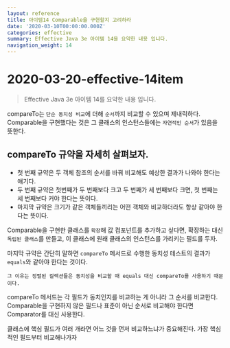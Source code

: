 ```yaml
---
layout: reference
title: 아이템14 Comparable을 구현할지 고려하라
date: '2020-03-10T00:00:00.000Z'
categories: effective
summary: Effective Java 3e 아이템 14을 요약한 내용 입니다.
navigation_weight: 14
---
```


# 2020-03-20-effective-14item

> Effective Java 3e 아이템 14를 요약한 내용 입니다.

compareTo는 `단순 동치성 비교`에 더해 `순서`까지 비교할 수 있으며 제내릭하다. Comparable을 구현했다는 것은 그 클래스의 인스턴스들에는 `자연적인 순서`가 있음을 뜻한다.

## compareTo 규약을 자세히 살펴보자.

* 첫 번째 규약은 두 객체 참조의 순서를 바꿔 비교해도 예상한 결과가 나와야 한다는 얘기다.
* 두 번째 규약은 첫번째가 두 번째보다 크고 두 번째가 세 번째보다 크면, 첫 번째는 세 번째보다 커야 한다는 뜻이다.
* 마지막 규약은 크기가 같은 객체들끼리는 어떤 객체와 비교하더라도 항상 같아야 한다는 뜻이다.

Comparable을 구현한 클래스를 `확장`해 값 컴포넌트를 추가하고 싶다면, 확장하는 대신 `독립된 클래스`를 만들고, 이 클래스에 원래 클래스의 인스턴스를 가리키는 필드를 두자.

마지막 규약은 간단히 말하면 `compareTo` 메서드로 수행한 동치성 테스트의 결과가 `equals`와 같아야 한다는 것이다.

`그 이유는 정렬된 컬렉션들은 동치성을 비교할 때 equals 대신 compareTo를 사용하기 때문이다.`

compareTo 메서드는 각 필드가 동치인지를 비교하는 게 아니라 그 순서를 비교한다. Comparable을 구현하지 않은 필드나 표준이 아닌 순서로 비교해야 한다면 Comparator를 대신 사용한다.

클래스에 핵심 필드가 여러 개라면 어느 것을 먼저 비교하느냐가 중요해진다. 가장 핵심적인 필드부터 비교해나가자

